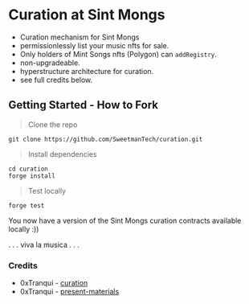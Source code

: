 # Curation at Sint Mongs

- Curation mechanism for Sint Mongs
- permissionlessly list your music nfts for sale.
- Only holders of Mint Songs nfts (Polygon) can `addRegistry`.
- non-upgradeable.
- hyperstructure architecture for curation.
- see full credits below.

## Getting Started - How to Fork

> Clone the repo

```
git clone https://github.com/SweetmanTech/curation.git
```

> Install dependencies

```
cd curation
forge install
```

> Test locally

```
forge test
```

You now have a version of the Sint Mongs curation contracts available locally :))

. . . viva la musica . . .

### Credits

- 0xTranqui - [curation](https://github.com/0xTranqui/curation)
- 0xTranqui - [present-materials](https://github.com/0xTranqui/present-materials)
